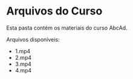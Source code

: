 # Arquivos do Curso

Esta pasta contém os materiais do curso AbcAd.

Arquivos disponíveis:
- 1.mp4
- 2.mp4
- 3.mp4
- 4.mp4
